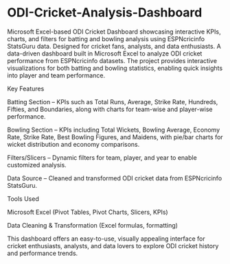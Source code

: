 # ODI-Cricket-Analysis-Dashboard
Microsoft Excel-based ODI Cricket Dashboard showcasing interactive KPIs, charts, and filters for batting and bowling analysis using ESPNcricinfo StatsGuru data. Designed for cricket fans, analysts, and data enthusiasts.
A data-driven dashboard built in Microsoft Excel to analyze ODI cricket performance from ESPNcricinfo datasets. The project provides interactive visualizations for both batting and bowling statistics, enabling quick insights into player and team performance.

Key Features

Batting Section – KPIs such as Total Runs, Average, Strike Rate, Hundreds, Fifties, and Boundaries, along with charts for team-wise and player-wise performance.

Bowling Section – KPIs including Total Wickets, Bowling Average, Economy Rate, Strike Rate, Best Bowling Figures, and Maidens, with pie/bar charts for wicket distribution and economy comparisons.

Filters/Slicers – Dynamic filters for team, player, and year to enable customized analysis.

Data Source – Cleaned and transformed ODI cricket data from ESPNcricinfo StatsGuru.

Tools Used

Microsoft Excel (Pivot Tables, Pivot Charts, Slicers, KPIs)

Data Cleaning & Transformation (Excel formulas, formatting)

This dashboard offers an easy-to-use, visually appealing interface for cricket enthusiasts, analysts, and data lovers to explore ODI cricket history and performance trends.
